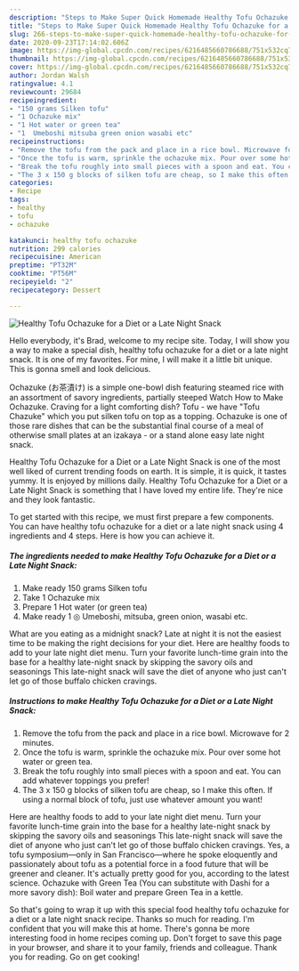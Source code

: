 ```yaml
---
description: "Steps to Make Super Quick Homemade Healthy Tofu Ochazuke for a Diet or a Late Night Snack"
title: "Steps to Make Super Quick Homemade Healthy Tofu Ochazuke for a Diet or a Late Night Snack"
slug: 266-steps-to-make-super-quick-homemade-healthy-tofu-ochazuke-for-a-diet-or-a-late-night-snack
date: 2020-09-23T17:14:02.606Z
image: https://img-global.cpcdn.com/recipes/6216485660786688/751x532cq70/healthy-tofu-ochazuke-for-a-diet-or-a-late-night-snack-recipe-main-photo.jpg
thumbnail: https://img-global.cpcdn.com/recipes/6216485660786688/751x532cq70/healthy-tofu-ochazuke-for-a-diet-or-a-late-night-snack-recipe-main-photo.jpg
cover: https://img-global.cpcdn.com/recipes/6216485660786688/751x532cq70/healthy-tofu-ochazuke-for-a-diet-or-a-late-night-snack-recipe-main-photo.jpg
author: Jordan Walsh
ratingvalue: 4.1
reviewcount: 29684
recipeingredient:
- "150 grams Silken tofu"
- "1 Ochazuke mix"
- "1 Hot water or green tea"
- "1  Umeboshi mitsuba green onion wasabi etc"
recipeinstructions:
- "Remove the tofu from the pack and place in a rice bowl. Microwave for 2 minutes."
- "Once the tofu is warm, sprinkle the ochazuke mix. Pour over some hot water or green tea."
- "Break the tofu roughly into small pieces with a spoon and eat. You can add whatever toppings you prefer!"
- "The 3 x 150 g blocks of silken tofu are cheap, so I make this often. If using a normal block of tofu, just use whatever amount you want!"
categories:
- Recipe
tags:
- healthy
- tofu
- ochazuke

katakunci: healthy tofu ochazuke 
nutrition: 299 calories
recipecuisine: American
preptime: "PT32M"
cooktime: "PT56M"
recipeyield: "2"
recipecategory: Dessert

---
```



![Healthy Tofu Ochazuke for a Diet or a Late Night Snack](https://img-global.cpcdn.com/recipes/6216485660786688/751x532cq70/healthy-tofu-ochazuke-for-a-diet-or-a-late-night-snack-recipe-main-photo.jpg)

Hello everybody, it's Brad, welcome to my recipe site. Today, I will show you a way to make a special dish, healthy tofu ochazuke for a diet or a late night snack. It is one of my favorites. For mine, I will make it a little bit unique. This is gonna smell and look delicious.

Ochazuke (お茶漬け) is a simple one-bowl dish featuring steamed rice with an assortment of savory ingredients, partially steeped Watch How to Make Ochazuke. Craving for a light comforting dish? Tofu - we have &#34;Tofu Chazuke&#34; which you put silken tofu on top as a topping. Ochazuke is one of those rare dishes that can be the substantial final course of a meal of otherwise small plates at an izakaya - or a stand alone easy late night snack.

Healthy Tofu Ochazuke for a Diet or a Late Night Snack is one of the most well liked of current trending foods on earth. It is simple, it is quick, it tastes yummy. It is enjoyed by millions daily. Healthy Tofu Ochazuke for a Diet or a Late Night Snack is something that I have loved my entire life. They're nice and they look fantastic.


To get started with this recipe, we must first prepare a few components. You can have healthy tofu ochazuke for a diet or a late night snack using 4 ingredients and 4 steps. Here is how you can achieve it.

<!--inarticleads1-->

##### The ingredients needed to make Healthy Tofu Ochazuke for a Diet or a Late Night Snack:

1. Make ready 150 grams Silken tofu
1. Take 1 Ochazuke mix
1. Prepare 1 Hot water (or green tea)
1. Make ready 1 ◎ Umeboshi, mitsuba, green onion, wasabi etc.


What are you eating as a midnight snack? Late at night it is not the easiest time to be making the right decisions for your diet. Here are healthy foods to add to your late night diet menu. Turn your favorite lunch-time grain into the base for a healthy late-night snack by skipping the savory oils and seasonings This late-night snack will save the diet of anyone who just can&#39;t let go of those buffalo chicken cravings. 

<!--inarticleads2-->

##### Instructions to make Healthy Tofu Ochazuke for a Diet or a Late Night Snack:

1. Remove the tofu from the pack and place in a rice bowl. Microwave for 2 minutes.
1. Once the tofu is warm, sprinkle the ochazuke mix. Pour over some hot water or green tea.
1. Break the tofu roughly into small pieces with a spoon and eat. You can add whatever toppings you prefer!
1. The 3 x 150 g blocks of silken tofu are cheap, so I make this often. If using a normal block of tofu, just use whatever amount you want!


Here are healthy foods to add to your late night diet menu. Turn your favorite lunch-time grain into the base for a healthy late-night snack by skipping the savory oils and seasonings This late-night snack will save the diet of anyone who just can&#39;t let go of those buffalo chicken cravings. Yes, a tofu symposium—only in San Francisco—where he spoke eloquently and passionately about tofu as a potential force in a food future that will be greener and cleaner. It&#39;s actually pretty good for you, according to the latest science. Ochazuke with Green Tea (You can substitute with Dashi for a more savory dish): Boil water and prepare Green Tea in a kettle. 

So that's going to wrap it up with this special food healthy tofu ochazuke for a diet or a late night snack recipe. Thanks so much for reading. I'm confident that you will make this at home. There's gonna be more interesting food in home recipes coming up. Don't forget to save this page in your browser, and share it to your family, friends and colleague. Thank you for reading. Go on get cooking!

